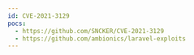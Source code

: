 ```yaml
---
id: CVE-2021-3129
pocs:
  - https://github.com/SNCKER/CVE-2021-3129
  - https://github.com/ambionics/laravel-exploits
---
```

